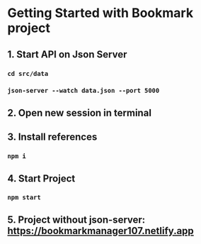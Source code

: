 # Getting Started with Bookmark project

## 1. Start API on Json Server

### `cd src/data`

### `json-server --watch data.json --port 5000`

## 2. Open new session in terminal

## 3. Install references

### `npm i`

## 4. Start Project

### `npm start`

## 5. Project without json-server: https://bookmarkmanager107.netlify.app
